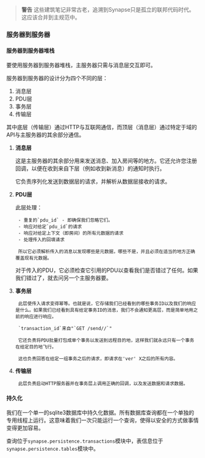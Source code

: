 > **警告**
> 这些建筑笔记非常古老，追溯到Synapse只是孤立的联邦代码时代。这应该合并到主规范中。

### 服务器到服务器

#### 服务器到服务器堆栈

要使用服务器到服务器堆栈，主服务器只需与消息层交互即可。

服务器到服务器的设计分为四个不同的层：

1. 消息层
2. PDU层
3. 事务层
4. 传输层

其中底层（传输层）通过HTTP与互联网通信，而顶层（消息层）通过特定于域的API与主服务器的其余部分通信。

1. **消息层**

    这是主服务器的其余部分用来发送消息、加入房间等的地方。它还允许您注册回调，以便在收到来自下层（例如收到新消息）的通知时执行。

    它负责序列化发送到数据层的请求，并解析从数据层接收的请求。

2. **PDU层**

    此层处理：

		- 重复的`pdu_id` - 即确保我们忽略它们。
		- 响应对给定`pdu_id`的请求
		- 响应对给定上下文（即房间）的所有元数据的请求
		- 处理传入的回填请求

		所以它必须解析传入的消息以发现哪些是元数据，哪些不是，并且必须在适当的地方正确覆盖现有元数据。

    对于传入的PDU，它必须检查它引用的PDU以查看我们是否错过了任何。如果我们错过了，就去问另一个主服务器要。

3. **事务层**

		此层使传入请求变得幂等。也就是说，它存储我们已经看到的哪些事务ID以及我们的响应是什么。如果我们已经看到具有给定事务ID的消息，我们不会通知更高层，而是简单地用之前的响应进行响应。

		`transaction_id`来自"`GET /send//`"

		它还负责将PDU批量打包成单个事务以发送到远程目的地，这样我们就永远只有一个事务在给定目的地飞行。

		这也负责回答在给定一组事务之后的请求，即请求在'ver' X之后的所有内容。

4. **传输层**

		此层负责启动HTTP服务器并在事务层上调用正确的回调，以及发送数据和请求数据。

#### 持久化

我们在一个单一的sqlite3数据库中持久化数据。所有数据库查询都在一个单独的专用线程上运行。这意味着我们一次只能运行一个查询，使得以安全的方式做事情变得更加容易。

查询位于`synapse.persistence.transactions`模块中，表信息位于`synapse.persistence.tables`模块中。